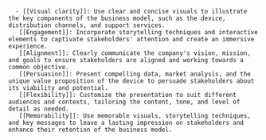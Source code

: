       - [[Visual clarity]]: Use clear and concise visuals to illustrate the key components of the business model, such as the device, distribution channels, and support services.
       [[Engagement]]: Incorporate storytelling techniques and interactive elements to captivate stakeholders' attention and create an immersive experience.
       [[Alignment]]: Clearly communicate the company's vision, mission, and goals to ensure stakeholders are aligned and working towards a common objective.
       [[Persuasion]]: Present compelling data, market analysis, and the unique value proposition of the device to persuade stakeholders about its viability and potential.
       [[Flexibility]]: Customize the presentation to suit different audiences and contexts, tailoring the content, tone, and level of detail as needed.
       [[Memorability]]: Use memorable visuals, storytelling techniques, and key messages to leave a lasting impression on stakeholders and enhance their retention of the business model.


